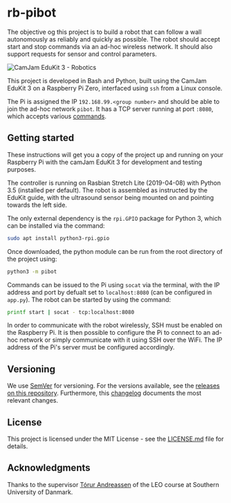 # rb-pibot

The objective og this project is to build a robot that can follow a wall autonomously as reliably and quickly as possible. The robot should accept start and stop commands via an ad-hoc wireless network. It should also support requests for sensor and control parameters.

![CamJam EduKit 3 - Robotics](http://camjam.me/wp-content/uploads/2015/09/Edukit3_1500-Alex-Eames-sm.jpg)

This project is developed in Bash and Python, built using the CamJam EduKit 3 on a Raspberry Pi Zero, interfaced using `ssh` from a Linux console.

The Pi is assigned the IP `192.168.99.<group number>` and should be able to join the ad-hoc network `pibot`. It has a TCP server running at port `:8080`, which accepts various [commands](doc/COMMANDS.md).

## Getting started

These instructions will get you a copy of the project up and running on your Raspberry Pi with the camJam EduKit 3 for development and testing purposes.

The controller is running on Rasbian Stretch Lite (2019-04-08) with Python 3.5 (installed per default). The robot is assembled as instructed by the EduKit guide, with the ultrasound sensor being mounted on and pointing towards the left side.

The only external dependency is the `rpi.GPIO` package for Python 3, which can be installed via the command:

```bash
sudo apt install python3-rpi.gpio
```

Once downloaded, the python module can be run from the root directory of the project using:

```bash
python3 -m pibot
```

Commands can be issued to the Pi using `socat` via the terminal, with the IP address and port by defualt set to `localhost:8080` (can be configured in `app.py`). The robot can be started by using the command:

```bash
printf start | socat - tcp:localhost:8080
```

In order to communicate with the robot wirelessly, SSH must be enabled on the Raspberry Pi. It is then possible to configure the Pi to connect to an ad-hoc network or simply communicate with it using SSH over the WiFi. The IP address of the Pi's server must be configured accordingly.

## Versioning

We use [SemVer](http://semver.org/) for versioning. For the versions available, see the [releases on this repository](https://github.com/martinandrovich/rb-pro5/releases). Furthermore, this [changelog](https://github.com/martinandrovich/rb-pro5/blob/master/CHANGELOG.md) documents the most relevant changes.

## License

This project is licensed under the MIT License - see the [LICENSE.md](LICENSE.md) file for details.

## Acknowledgments

Thanks to the supervisor [Tórur Andreassen](https://portal.findresearcher.sdu.dk/da/persons/thor-andreassen) of the LEO course at Southern University of Danmark.


